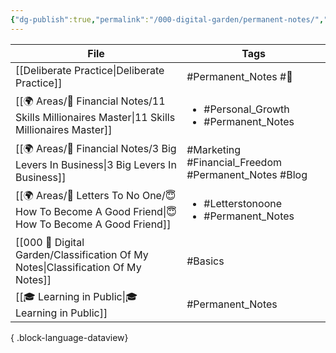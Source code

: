 ```yaml
---
{"dg-publish":true,"permalink":"/000-digital-garden/permanent-notes/","dgPassFrontmatter":true,"noteIcon":"3","created":"2023-12-15T00:25:54.280+05:30","updated":"2023-12-15T00:30:53.507+05:30"}
---
```


| File                                                                                                 | Tags                                                        |
| ---------------------------------------------------------------------------------------------------- | ----------------------------------------------------------- |
| [[Deliberate Practice\|Deliberate Practice]]                                                      | #Permanent_Notes  #🌿                                       |
| [[🌍 Areas/💸 Financial Notes/11 Skills Millionaires Master\|11 Skills Millionaires Master]]      | <ul><li>#Personal_Growth</li><li>#Permanent_Notes</li></ul> |
| [[🌍 Areas/💸 Financial Notes/3 Big Levers In Business\|3 Big Levers In Business]]                | #Marketing #Financial_Freedom #Permanent_Notes #Blog        |
| [[🌍 Areas/📧  Letters To No One/😇 How To Become A Good Friend\|😇 How To Become A Good Friend]] | <ul><li>#Letterstonoone</li><li>#Permanent_Notes</li></ul>  |
| [[000 🏡 Digital Garden/Classification Of My Notes\|Classification Of My Notes]]                  | #Basics                                                     |
| [[🎓 Learning in Public\|🎓 Learning in Public]]                                                  | #Permanent_Notes                                            |

{ .block-language-dataview}